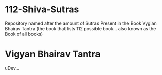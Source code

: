 # 112-Shiva-Sutras
Repository named after the amount of Sutras Present in the Book Vygian Bhairav Tantra (the book that lists 112 possible book... also known as the Book of all books)

# Vigyan Bhairav Tantra
uDev...
